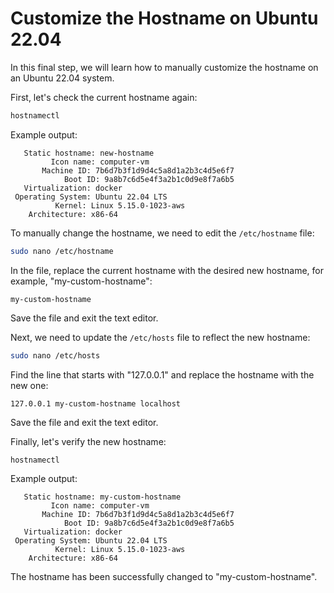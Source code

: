 # Customize the Hostname on Ubuntu 22.04

In this final step, we will learn how to manually customize the hostname on an Ubuntu 22.04 system.

First, let's check the current hostname again:

```bash
hostnamectl
```

Example output:

```
   Static hostname: new-hostname
         Icon name: computer-vm
       Machine ID: 7b6d7b3f1d9d4c5a8d1a2b3c4d5e6f7
            Boot ID: 9a8b7c6d5e4f3a2b1c0d9e8f7a6b5
   Virtualization: docker
 Operating System: Ubuntu 22.04 LTS
          Kernel: Linux 5.15.0-1023-aws
    Architecture: x86-64
```

To manually change the hostname, we need to edit the `/etc/hostname` file:

```bash
sudo nano /etc/hostname
```

In the file, replace the current hostname with the desired new hostname, for example, "my-custom-hostname":

```
my-custom-hostname
```

Save the file and exit the text editor.

Next, we need to update the `/etc/hosts` file to reflect the new hostname:

```bash
sudo nano /etc/hosts
```

Find the line that starts with "127.0.0.1" and replace the hostname with the new one:

```
127.0.0.1 my-custom-hostname localhost
```

Save the file and exit the text editor.

Finally, let's verify the new hostname:

```bash
hostnamectl
```

Example output:

```
   Static hostname: my-custom-hostname
         Icon name: computer-vm
       Machine ID: 7b6d7b3f1d9d4c5a8d1a2b3c4d5e6f7
            Boot ID: 9a8b7c6d5e4f3a2b1c0d9e8f7a6b5
   Virtualization: docker
 Operating System: Ubuntu 22.04 LTS
          Kernel: Linux 5.15.0-1023-aws
    Architecture: x86-64
```

The hostname has been successfully changed to "my-custom-hostname".
